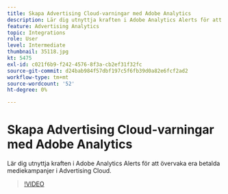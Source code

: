 ```yaml
---
title: Skapa Advertising Cloud-varningar med Adobe Analytics
description: Lär dig utnyttja kraften i Adobe Analytics Alerts för att övervaka era betalda mediekampanjer i Advertising Cloud.
feature: Advertising Analytics
topic: Integrations
role: User
level: Intermediate
thumbnail: 35118.jpg
kt: 5475
exl-id: c021f6b9-f242-4576-8f3a-cb2ef31f32fc
source-git-commit: d24bab984f57dbf197c5f6fb39d0a82e6fcf2ad2
workflow-type: tm+mt
source-wordcount: '52'
ht-degree: 0%

---
```


# Skapa Advertising Cloud-varningar med Adobe Analytics

Lär dig utnyttja kraften i Adobe Analytics Alerts för att övervaka era betalda mediekampanjer i Advertising Cloud.

>[!VIDEO](https://video.tv.adobe.com/v/35118/?quality=12&learn=on)
